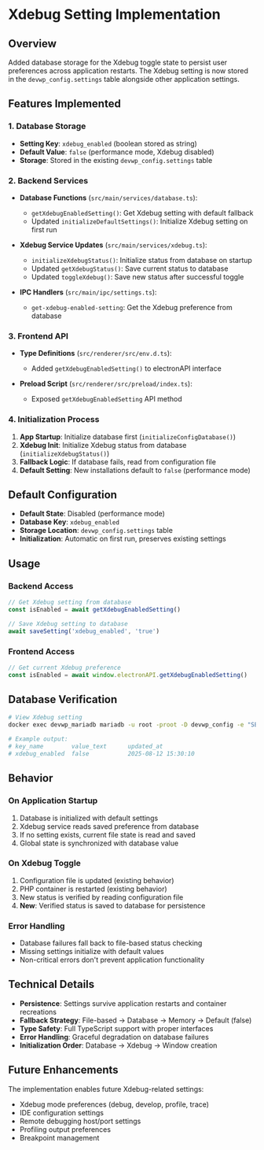 # Xdebug Setting Implementation

## Overview

Added database storage for the Xdebug toggle state to persist user preferences across application restarts. The Xdebug setting is now stored in the `devwp_config.settings` table alongside other application settings.

## Features Implemented

### 1. Database Storage

- **Setting Key**: `xdebug_enabled` (boolean stored as string)
- **Default Value**: `false` (performance mode, Xdebug disabled)
- **Storage**: Stored in the existing `devwp_config.settings` table

### 2. Backend Services

- **Database Functions** (`src/main/services/database.ts`):
  - `getXdebugEnabledSetting()`: Get Xdebug setting with default fallback
  - Updated `initializeDefaultSettings()`: Initialize Xdebug setting on first run

- **Xdebug Service Updates** (`src/main/services/xdebug.ts`):
  - `initializeXdebugStatus()`: Initialize status from database on startup
  - Updated `getXdebugStatus()`: Save current status to database
  - Updated `toggleXdebug()`: Save new status after successful toggle

- **IPC Handlers** (`src/main/ipc/settings.ts`):
  - `get-xdebug-enabled-setting`: Get the Xdebug preference from database

### 3. Frontend API

- **Type Definitions** (`src/renderer/src/env.d.ts`):
  - Added `getXdebugEnabledSetting()` to electronAPI interface

- **Preload Script** (`src/renderer/src/preload/index.ts`):
  - Exposed `getXdebugEnabledSetting` API method

### 4. Initialization Process

1. **App Startup**: Initialize database first (`initializeConfigDatabase()`)
2. **Xdebug Init**: Initialize Xdebug status from database (`initializeXdebugStatus()`)
3. **Fallback Logic**: If database fails, read from configuration file
4. **Default Setting**: New installations default to `false` (performance mode)

## Default Configuration

- **Default State**: Disabled (performance mode)
- **Database Key**: `xdebug_enabled`
- **Storage Location**: `devwp_config.settings` table
- **Initialization**: Automatic on first run, preserves existing settings

## Usage

### Backend Access

```typescript
// Get Xdebug setting from database
const isEnabled = await getXdebugEnabledSetting()

// Save Xdebug setting to database
await saveSetting('xdebug_enabled', 'true')
```

### Frontend Access

```typescript
// Get current Xdebug preference
const isEnabled = await window.electronAPI.getXdebugEnabledSetting()
```

## Database Verification

```bash
# View Xdebug setting
docker exec devwp_mariadb mariadb -u root -proot -D devwp_config -e "SELECT * FROM settings WHERE key_name = 'xdebug_enabled';"

# Example output:
# key_name        value_text      updated_at
# xdebug_enabled  false           2025-08-12 15:30:10
```

## Behavior

### On Application Startup

1. Database is initialized with default settings
2. Xdebug service reads saved preference from database
3. If no setting exists, current file state is read and saved
4. Global state is synchronized with database value

### On Xdebug Toggle

1. Configuration file is updated (existing behavior)
2. PHP container is restarted (existing behavior)
3. New status is verified by reading configuration file
4. **New**: Verified status is saved to database for persistence

### Error Handling

- Database failures fall back to file-based status checking
- Missing settings initialize with default values
- Non-critical errors don't prevent application functionality

## Technical Details

- **Persistence**: Settings survive application restarts and container recreations
- **Fallback Strategy**: File-based → Database → Memory → Default (false)
- **Type Safety**: Full TypeScript support with proper interfaces
- **Error Handling**: Graceful degradation on database failures
- **Initialization Order**: Database → Xdebug → Window creation

## Future Enhancements

The implementation enables future Xdebug-related settings:

- Xdebug mode preferences (debug, develop, profile, trace)
- IDE configuration settings
- Remote debugging host/port settings
- Profiling output preferences
- Breakpoint management
